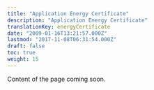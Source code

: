 ```yaml
---
title: "Application Energy Certificate"
description: "Application Energy Certificate"
translationKey: energyCertificate
date: "2009-01-16T13:21:57.000Z"
lastmod: "2017-11-08T06:31:54.000Z"
draft: false
toc: true
weight: 15
---
```


Content of the page coming soon.
